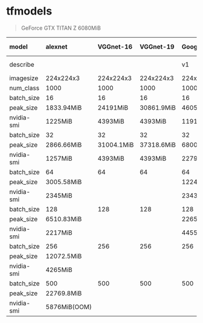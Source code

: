 # tfmodels

> GeForce GTX TITAN Z  6080MiB

| model      | alexnet      | VGGnet-16   | VGGnet-19 | Googlenet |Resnet-50  | Resnet-101 |Resnet-152 |  wrn       | 
| :----------| :----------  | :---------- |:----------|:----------|:----------| :----------|:----------| :---------- |
| describe   |           	|             |           |   v1      |      v2   |  v2        |    v2     |  28-10 cifar-100  |
| imagesize  | 224x224x3 	| 224x224x3   | 224x224x3 | 224x224x3 | 224x224x3 | 224x224x3  | 224x224x3 | 32x32x3     |
| num_class  | 1000      	|    1000     | 1000      | 1000      | 1000      | 1000       | 1000      | 100         |
| batch_size | 16      		|    16       |  16       | 16        | 16        | 16         |  16       | 16          |  
| peak_size  | 1833.94MiB 	| 24191MiB    | 30861.9MiB| 4605.31MiB| 6887.34MiB| 20824.4MiB | 27077.8MiB| 3918.91MiB |
| nvidia-smi | 1225MiB   	| 4393MiB     | 4393MiB   | 1191MiB   | 4263MiB   | 4263MiB    | 4263MiB   | 4263MiB |
| batch_size | 32        	|    32       | 32        | 32        | 32        |  32        | 32        |  32     |  
| peak_size  | 2866.66MiB 	| 31004.1MiB  |37318.6MiB | 6800.2MiB | 10874.9MiB| 22188.7MiB | 31335.3MiB| 5823.97MiB| 
| nvidia-smi | 1257MiB 		|  4393MiB    | 4393MiB   | 2279MiB   | 4263MiB   | 5876MiB    |5876MiB(OOM)| 4263MiB | 
| batch_size | 64       	|    64       | 64        | 64        | 64        |  64        | 64        |  64  |  
| peak_size  | 3005.58MiB 	|             |           | 12245.8MiB| 17360.7MiB|            |           |13609MiB|
| nvidia-smi | 2345MiB  	|			  |           | 2343MiB   | 5876MiB   |            |           |4263MiB|
| batch_size | 128      	|    128      | 128       | 128       | 128       |  128       | 128       |  128  |  
| peak_size  | 6510.83MiB 	|             |           | 22658.5MiB|			  | 		   |           | 32917MiB    |
| nvidia-smi | 2217MiB   	|             |           | 4455MiB   |           |            |           | 5877MiB(OOM)  |
| batch_size | 256       	|    256      | 256       | 256       | 256       |  256       | 256       |  256  |  
| peak_size  | 12072.5MiB 	|             |           | 
| nvidia-smi | 4265MiB   	|             |           |		      
| batch_size | 500      	|    500      | 500       | 500       | 500       |  500       | 500       |  500  |  
| peak_size  | 22769.8MiB 	|             |           |
| nvidia-smi | 5876MiB(OOM) |             |           |



